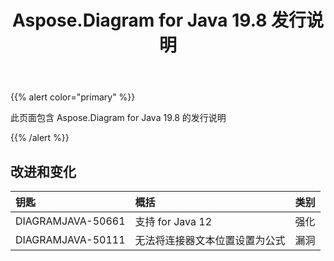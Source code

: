 ﻿---
title: Aspose.Diagram for Java 19.8 发行说明
type: docs
weight: 50
url: /zh/java/aspose-diagram-for-java-19-8-release-notes/
---
{{% alert color="primary" %}} 

此页面包含 Aspose.Diagram for Java 19.8 的发行说明

{{% /alert %}} 
## **改进和变化**

|**钥匙**|**概括**|**类别**|
|:- |:- |:- |
|DIAGRAMJAVA-50661|支持 for Java 12|强化|
|DIAGRAMJAVA-50111|无法将连接器文本位置设置为公式|漏洞|

